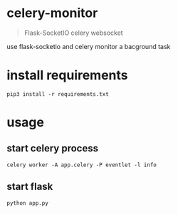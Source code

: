 # celery-monitor

> Flask-SocketIO celery websocket

use flask-socketio and celery monitor a bacground task

# install requirements

```shell
pip3 install -r requirements.txt
```

# usage

## start celery process
``` shell
celery worker -A app.celery -P eventlet -l info
```
## start flask
``` shell
python app.py
```

